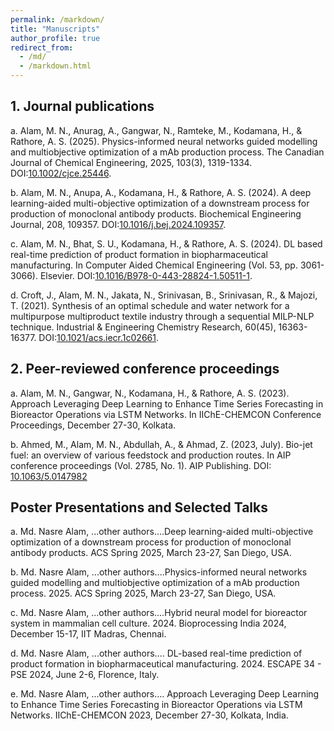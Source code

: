 ```yaml
---
permalink: /markdown/
title: "Manuscripts"
author_profile: true
redirect_from: 
  - /md/
  - /markdown.html
---
```



## 1. Journal publications

a. Alam, M. N., Anurag, A., Gangwar, N., Ramteke, M., Kodamana, H., & Rathore, A. S. (2025). Physics-informed neural networks guided modelling and multiobjective optimization of a mAb production process. The Canadian Journal of Chemical Engineering, 2025, 103(3), 1319-1334. DOI:[10.1002/cjce.25446](https://doi.org/10.1002/cjce.25446).<br>

b. Alam, M. N., Anupa, A., Kodamana, H., & Rathore, A. S. (2024). A deep learning-aided multi-objective optimization of a downstream process for production of monoclonal antibody products. Biochemical Engineering Journal, 208, 109357. DOI:[10.1016/j.bej.2024.109357](https://www.sciencedirect.com/science/article/pii/S1369703X2400144X).<br>

c. Alam, M. N., Bhat, S. U., Kodamana, H., & Rathore, A. S. (2024). DL based real-time prediction of product formation in biopharmaceutical manufacturing. In Computer Aided Chemical Engineering (Vol. 53, pp. 3061-3066). Elsevier. DOI:[10.1016/B978-0-443-28824-1.50511-1](https://www.sciencedirect.com/science/article/pii/B9780443288241505111). <br>
  
d. Croft, J., Alam, M. N., Jakata, N., Srinivasan, B., Srinivasan, R., & Majozi, T. (2021). Synthesis of an optimal schedule and water network for a multipurpose multiproduct textile industry through a sequential MILP-NLP technique. Industrial & Engineering Chemistry Research, 60(45), 16363-16377. DOI:[10.1021/acs.iecr.1c02661](https://pubs.acs.org/doi/full/10.1021/acs.iecr.1c02661). <br>

## 2. Peer-reviewed conference proceedings

a. Alam, M. N., Gangwar, N., Kodamana, H., & Rathore, A. S. (2023). Approach Leveraging Deep Learning to Enhance Time Series Forecasting in Bioreactor Operations via LSTM Networks. In IIChE-CHEMCON Conference Proceedings, December 27-30, Kolkata.

b. Ahmed, M., Alam, M. N., Abdullah, A., & Ahmad, Z. (2023, July). Bio-jet fuel: an overview of various feedstock and production routes. In AIP conference proceedings (Vol. 2785, No. 1). AIP Publishing. DOI: [10.1063/5.0147982](https://doi.org/10.1063/5.0147982)


## Poster Presentations and Selected Talks

 a. Md. Nasre Alam, ...other authors....Deep learning-aided multi-objective optimization of a downstream process for production of monoclonal antibody products. ACS Spring 2025, March 23-27, San Diego, USA.

 b. Md. Nasre Alam, ...other authors....Physics-informed neural networks guided modelling and multiobjective optimization of a mAb production process. 2025. ACS Spring 2025, March 23-27, San Diego, USA.

 c. Md. Nasre Alam, ...other authors....Hybrid neural model for bioreactor system in mammalian cell culture. 2024. Bioprocessing India 2024, December 15-17, IIT Madras, Chennai. <br>

 d. Md. Nasre Alam, ...other authors.... DL-based real-time prediction of product formation in biopharmaceutical manufacturing. 2024. ESCAPE 34 - PSE 2024, June 2-6, Florence, Italy. <br>

 e. Md. Nasre Alam, ...other authors.... Approach Leveraging Deep Learning to Enhance Time Series Forecasting in Bioreactor Operations via LSTM Networks. IIChE-CHEMCON 2023, December 27-30, Kolkata, India.




